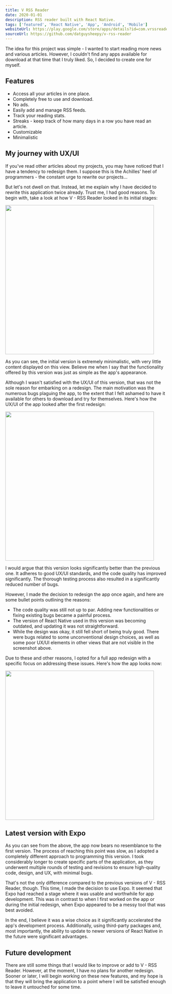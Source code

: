 ```yaml
---
title: V RSS Reader
date: 2020-01-01
description: RSS reader built with React Native.
tags: ['featured', 'React Native', 'App', 'Android', 'Mobile']
websiteUrl: https://play.google.com/store/apps/details?id=com.vrssreader.app
sourceUrl: https://github.com/datguysheepy/v-rss-reader
---
```


The idea for this project was simple - I wanted to start reading more news and various articles. However, I couldn't find any apps available for download at that time that I truly liked. So, I decided to create one for myself.

## Features
- Access all your articles in one place.
- Completely free to use and download.
- No ads.
- Easily add and manage RSS feeds.
- Track your reading stats.
- Streaks - keep track of how many days in a row you have read an article.
- Customizable
- Minimalistic

## My journey with UX/UI
If you've read other articles about my projects, you may have noticed that I have a tendency to redesign them. I suppose this is the Achilles' heel of programmers - the constant urge to rewrite our projects...

But let's not dwell on that. Instead, let me explain why I have decided to rewrite this application twice already. Trust me, I had good reasons. To begin with, take a look at how V - RSS Reader looked in its initial stages:

<p class="p-flex">
	<img src="/public/vrss_v1.png" height="464" />
</p>

As you can see, the initial version is extremely minimalistic, with very little content displayed on this view. Believe me when I say that the functionality offered by this version was just as simple as the app's appearance.

Although I wasn't satisfied with the UX/UI of this version, that was not the sole reason for embarking on a redesign. 
The main motivation was the numerous bugs plaguing the app, to the extent that I felt ashamed to have it available for others to download and try for themselves. Here's how the UX/UI of the app looked after the first redesign:

<p class="p-flex">
	<img src="/public/vrss_v2.png" height="464" />
</p>

I would argue that this version looks significantly better than the previous one. It adheres to good UX/UI standards, and the code quality has improved significantly. 
The thorough testing process also resulted in a significantly reduced number of bugs.

However, I made the decision to redesign the app once again, and here are some bullet points outlining the reasons:

- The code quality was still not up to par. Adding new functionalities or fixing existing bugs became a painful process.
- The version of React Native used in this version was becoming outdated, and updating it was not straightforward.
- While the design was okay, it still fell short of being truly good. There were bugs related to some unconventional design choices, as well as some poor UX/UI elements in other views that are not visible in the screenshot above.

Due to these and other reasons, I opted for a full app redesign with a specific focus on addressing these issues. Here's how the app looks now:

<p class="p-flex">
	<img src="/public/vrss_v3.jpg" height="464" />
</p>

## Latest version with Expo
As you can see from the above, the app now bears no resemblance to the first version. The process of reaching this point was slow, as I adopted a completely different approach to programming this version. 
I took considerably longer to create specific parts of the application, as they underwent multiple rounds of testing and revisions to ensure high-quality code, design, and UX, with minimal bugs.

That's not the only difference compared to the previous versions of V - RSS Reader, though. This time, I made the decision to use Expo. 
It seemed that Expo had reached a stage where it was usable and worthwhile for app development. This was in contrast to when I first worked on the app or during the initial redesign, when Expo appeared to be a messy tool that was best avoided.

In the end, I believe it was a wise choice as it significantly accelerated the app's development process. 
Additionally, using third-party packages and, most importantly, the ability to update to newer versions of React Native in the future were significant advantages.

## Future development
There are still some things that I would like to improve or add to V - RSS Reader. However, at the moment, I have no plans for another redesign. 
Sooner or later, I will begin working on these new features, and my hope is that they will bring the application to a point where I will be satisfied enough to leave it untouched for some time.
